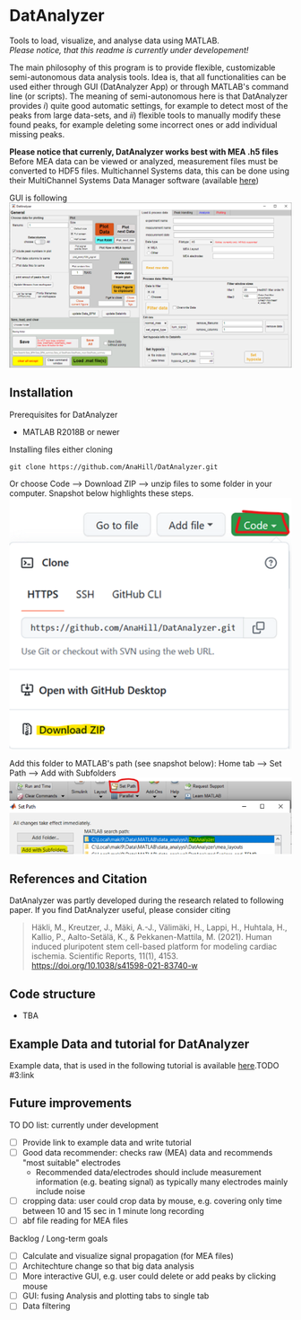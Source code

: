 # DatAnalyzer
Tools to load, visualize, and analyse data using MATLAB.  
_Please notice, that this readme is currently under developement!_

The main philosophy of this program is to provide flexible, customizable semi-autonomous data analysis tools. Idea is, that all functionalities can be used either through GUI (DatAnalyzer App) or through MATLAB's command line (or scripts). The meaning of semi-autonomous here is that DatAnalyzer provides _i_) quite good automatic settings, for example to detect most of the peaks from large data-sets, and _ii_) flexible tools to manually modify these found peaks, for example deleting some incorrect ones or add individual missing peaks.

**Please notice that currenly, DatAnalyzer works best with MEA .h5 files**  
Before MEA data  can be viewed or analyzed, measurement files must be converted to HDF5 files. Multichannel Systems data, this can be done using their MultiChannel Systems Data Manager software (available [here](https://www.multichannelsystems.com/software/multi-channel-datamanager#docs))

GUI is following
![DatAnalyzer](doc_pics/2022-09-13-08-34-27.png)



## Installation
Prerequisites for DatAnalyzer
- MATLAB R2018B or newer


Installing files either cloning
```
git clone https://github.com/AnaHill/DatAnalyzer.git
```
Or choose Code --> Download ZIP --> unzip files to some folder in your computer. Snapshot below highlights these steps.  
![How to download codes](doc_pics/2022-09-12-13-51-12.png)

Add this folder to MATLAB's path (see snapshot below): Home tab --> Set Path --> Add with Subfolders  
![Set path](doc_pics/2022-09-14-08-39-58.png)

## References and Citation
DatAnalyzer was partly developed during the research related to following paper. If you find DatAnalyzer useful, please consider citing 
> Häkli, M., Kreutzer, J., Mäki, A.-J., Välimäki, H., Lappi, H., Huhtala, H., Kallio, P., Aalto-Setälä, K., & Pekkanen-Mattila, M. (2021). Human induced pluripotent stem cell-based platform for modeling cardiac ischemia. Scientific Reports, 11(1), 4153. https://doi.org/10.1038/s41598-021-83740-w

## Code structure
- TBA


## Example Data and tutorial for DatAnalyzer

Example data, that is used in the following tutorial is available [here](https://google.com).TODO #3:link

## Future improvements
TO DO list: currently under development
- [ ] Provide link to example data and write tutorial
- [ ] Good data recommender: checks raw (MEA) data and recommends "most suitable" electrodes 
  - Recommended data/electrodes should include measurement information (e.g. beating signal) as typically many electrodes mainly include noise
- [ ] cropping data: user could crop data by mouse, e.g. covering only time between 10 and 15 sec in 1 minute long recording
- [ ] abf file reading for MEA files

Backlog / Long-term goals
- [ ] Calculate and visualize signal propagation (for MEA files)
- [ ] Architechture change so that big data analysis
- [ ] More interactive GUI, e.g. user could delete or add peaks by clicking mouse
- [ ] GUI: fusing Analysis and plotting tabs to single tab
- [ ] Data filtering 
